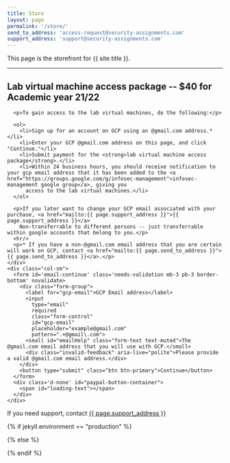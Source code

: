 ```yaml
---
title: Store
layout: page
permalink: '/store/'
send_to_address: 'access-request@security-assignments.com'
support_address: 'support@security-assignments.com'
---
```



This page is the storefront for {{ site.title }}.

---


<h2>Lab virtual machine access package -- $40 for Academic year 21/22</h2>

<div class="container">
  <div class="row">
    <div class="col-sm">

      <p>To gain access to the lab virtual machines, do the following:</p>

      <ol>
        <li>Sign up for an account on GCP using an @gmail.com address.*</li>
        <li>Enter your GCP @gmail.com address on this page, and click "Continue."</li>
        <li>Submit payment for the <strong>lab virtual machine access package</strong>.</li>
        <li>Within 24 business hours, you should receive notification to your gcp email address that it has been added to the <a href="https://groups.google.com/g/infosec-management">infosec-management google group</a>, giving you
          access to the lab virtual machines.</li>
      </ol>

      <p>If you later want to change your GCP email associated with your purchase, <a href="mailto:{{ page.support_address }}">{{ page.support_address }}</a>
        Non-transferrable to different persons -- just transferrable within google accounts that belong to you.</p>
      <hr/>
      <p>* If you have a non-@gmail.com email address that you are certain will work on GCP, contact <a href="mailto:{{ page.send_to_address }}">{{ page.send_to_address }}</a>.</p>
    </div>
    <div class="col-sm">
      <form id='email-continue' class='needs-validation mb-3 pb-3 border-bottom' novalidate>
        <div class="form-group">
          <label for="gcp-email">GCP Email address</label>
          <input
            type="email"
            required
            class="form-control"
            id="gcp-email"
            placeholder="example@gmail.com"
            pattern=".+@gmail\.com">
          <small id="emailHelp" class="form-text text-muted">The @gmail.com email address that you will use with GCP.</small>
          <div class="invalid-feedback" aria-live="polite">Please provide a valid @gmail.com email address.</div>
        </div>
        <button type="submit" class="btn btn-primary">Continue</button>
      </form>
      <div class='d-none' id="paypal-button-container">
        <span id="loading-text"></span>
      </div>
    </div>
  </div>
</div>

<p>If you need support, contact <a href="mailto:{{ page.support_address }}">{{ page.support_address }}</a></p>

{% if jekyll.environment == "production" %}
<!-- live client id  -->
<script src="https://www.paypal.com/sdk/js?client-id=AUEsnSYbdrbOdYz8pzZU0ude32jv6JSvP1Uf9nNW0PzEbp3-VDXzAOFAoFQdPtkoytkiJ5sUwwZ6xirc&enable-funding=venmo&currency=USD"></script>
{% else %}
<!-- sandbox client id  -->
<script src="https://www.paypal.com/sdk/js?client-id=ATO5KjQC9-FA8iiRDD3Zl2WE4L3paJRaM3_6xX8XKmDvjW-SDVkrSbmgZpr6WoQnBU5oxPtMdzBg9CeL&enable-funding=venmo&currency=USD"></script>
{% endif %}

<!-- Add the checkout buttons, set up the order and approve the order -->
<script>

function initPayPalButton() {

  document.getElementById('paypal-button-container').classList.remove('d-none');
  document.getElementById('gcp-email').setAttribute('readonly', true);
  let gcp_email = document.getElementById('gcp-email').value;

  paypal.Buttons({
    onInit: function(data, actions){
      $('#loading-text').remove();
    },
    createOrder: function(data, actions) {
      return actions.order.create({
        purchase_units: [{
          description: `Access to security-assignments.com lab virtual machines on GCP for email address ${gcp_email}`,
          invoice_id: gcp_email,
          amount: {
            value: '40.00'
          }
        }]
      });
    },
    onApprove: function(data, actions) {
      return actions.order.capture().then(function(orderData) {
        // Full available details
        console.log('Capture result', orderData, JSON.stringify(orderData, null, 2));

        let paypal_id = orderData.purchase_units[0].payments.captures[0].id;

        // Show a success message within this page, e.g.
        const element = document.getElementById('paypal-button-container');
        element.innerHTML = '';
        let inner_html = `
          <div class='alert alert-success'>
            <h3>Thank you for your payment!</h3>

            <p>Your paypal transaction id is: <strong>${paypal_id}</strong></p>
            <p>Your submitted GCP email address is: <strong>${gcp_email}</strong></p>
          </div>
        `;

        element.innerHTML = inner_html;

        // Or go to another URL:  actions.redirect('thank_you.html');
      });
    },
    onError: function(err) {
      // console.log(err);
      const element = document.getElementById('paypal-button-container');
      element.innerHTML = '';
      let inner_html = `
        <div class='alert alert-danger'>
          <h3>Error!</h3>

          <p>Sorry, an error occurred during payment processing.</p>
          <p>You tried to submit GCP email address: <strong>${gcp_email}</strong></p>
        </div>
      `;

      element.innerHTML = inner_html;
    }
  }).render('#paypal-button-container'); // Display payment options on your web page
}

(function() {
  'use strict';
  window.addEventListener('load', function() {
    // Fetch all the forms we want to apply custom Bootstrap validation styles to
    var forms = document.getElementsByClassName('needs-validation');
    // Loop over them and prevent submission
    var validation = Array.prototype.filter.call(forms, function(form) {
      form.addEventListener('submit', function(event) {
        event.preventDefault();
        event.stopPropagation();
        if (form.checkValidity() === true) {

          initPayPalButton();
        }
        form.classList.add('was-validated');
      }, false);
    });
  }, false);
})();

</script>
